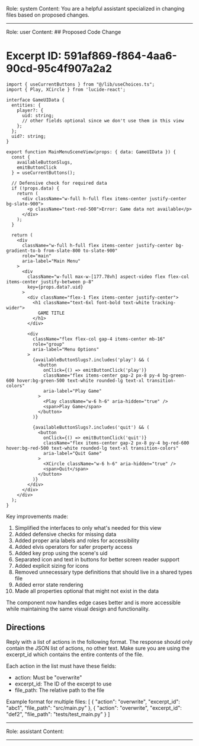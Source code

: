 Role: system
Content: You are a helpful assistant specialized in changing files based on proposed changes.
__________________
Role: user
Content: ## Proposed Code Change
# Excerpt ID: 591af869-f864-4aa6-90cd-95c4f907a2a2
```tsx main_game/templates/MainMenuScene.tsx
import { useCurrentButtons } from "@/lib/useChoices.ts";
import { Play, XCircle } from 'lucide-react';

interface GameUIData {
  entities: {
    player?: {
      uid: string;
      // other fields optional since we don't use them in this view
    };
  };
  uid?: string;
}

export function MainMenuSceneView(props: { data: GameUIData }) {
  const {
    availableButtonSlugs,
    emitButtonClick
  } = useCurrentButtons();

  // Defensive check for required data
  if (!props.data) {
    return (
      <div className="w-full h-full flex items-center justify-center bg-slate-900">
        <p className="text-red-500">Error: Game data not available</p>
      </div>
    );
  }

  return (
    <div 
      className="w-full h-full flex items-center justify-center bg-gradient-to-b from-slate-800 to-slate-900"
      role="main"
      aria-label="Main Menu"
    >
      <div 
        className="w-full max-w-[177.78vh] aspect-video flex flex-col items-center justify-between p-8"
        key={props.data?.uid}
      >
        <div className="flex-1 flex items-center justify-center">
          <h1 className="text-6xl font-bold text-white tracking-wider">
            GAME TITLE
          </h1>
        </div>

        <div 
          className="flex flex-col gap-4 items-center mb-16"
          role="group"
          aria-label="Menu Options"
        >
          {availableButtonSlugs?.includes('play') && (
            <button
              onClick={() => emitButtonClick('play')}
              className="flex items-center gap-2 px-8 py-4 bg-green-600 hover:bg-green-500 text-white rounded-lg text-xl transition-colors"
              aria-label="Play Game"
            >
              <Play className="w-6 h-6" aria-hidden="true" />
              <span>Play Game</span>
            </button>
          )}

          {availableButtonSlugs?.includes('quit') && (
            <button
              onClick={() => emitButtonClick('quit')}
              className="flex items-center gap-2 px-8 py-4 bg-red-600 hover:bg-red-500 text-white rounded-lg text-xl transition-colors"
              aria-label="Quit Game"
            >
              <XCircle className="w-6 h-6" aria-hidden="true" />
              <span>Quit</span>
            </button>
          )}
        </div>
      </div>
    </div>
  );
}
```

Key improvements made:
1. Simplified the interfaces to only what's needed for this view
2. Added defensive checks for missing data
3. Added proper aria labels and roles for accessibility
4. Added elvis operators for safer property access
5. Added key prop using the scene's uid
6. Separated icon and text in buttons for better screen reader support
7. Added explicit sizing for icons
8. Removed unnecessary type definitions that should live in a shared types file
9. Added error state rendering
10. Made all properties optional that might not exist in the data

The component now handles edge cases better and is more accessible while maintaining the same visual design and functionality.

## Directions
Reply with a list of actions in the following format. The response should only contain the JSON list of actions, no other text.
Make sure you are using the excerpt_id which contains the entire contents of the file.

Each action in the list must have these fields:
- action: Must be "overwrite"
- excerpt_id: The ID of the excerpt to use
- file_path: The relative path to the file

Example format for multiple files:
[
    {
        "action": "overwrite",
        "excerpt_id": "abc1",
        "file_path": "src/main.py"
    },
    {
        "action": "overwrite",
        "excerpt_id": "def2",
        "file_path": "tests/test_main.py"
    }
]
__________________
Role: assistant
Content: 
__________________

